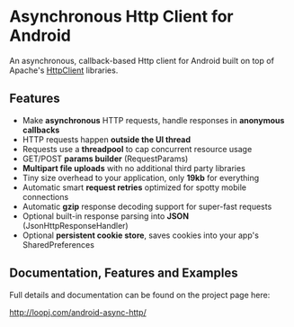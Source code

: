 Asynchronous Http Client for Android
====================================

An asynchronous, callback-based Http client for Android built on top of Apache's [HttpClient](http://hc.apache.org/httpcomponents-client-ga/) libraries.


Features
--------
- Make **asynchronous** HTTP requests, handle responses in **anonymous callbacks**
- HTTP requests happen **outside the UI thread**
- Requests use a **threadpool** to cap concurrent resource usage
- GET/POST **params builder** (RequestParams)
- **Multipart file uploads** with no additional third party libraries
- Tiny size overhead to your application, only **19kb** for everything
- Automatic smart **request retries** optimized for spotty mobile connections
- Automatic **gzip** response decoding support for super-fast requests
- Optional built-in response parsing into **JSON** (JsonHttpResponseHandler)
- Optional **persistent cookie store**, saves cookies into your app's SharedPreferences


Documentation, Features and Examples
------------------------------------
Full details and documentation can be found on the project page here:

http://loopj.com/android-async-http/